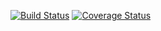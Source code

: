 [![Build Status](https://travis-ci.org/willieoliveira/clean-react.svg?branch=main)](https://travis-ci.org/willieoliveira/clean-react)
[![Coverage Status](https://coveralls.io/repos/github/willieoliveira/clean-react/badge.svg?branch=master)](https://coveralls.io/github/willieoliveira/clean-react?branch=master)
